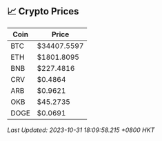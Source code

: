 ## 📈 Crypto Prices

| Coin | Price |
| ---- | ----- |
| BTC | $34407.5597 |
| ETH | $1801.8095 |
| BNB | $227.4816 |
| CRV | $0.4864 |
| ARB | $0.9621 |
| OKB | $45.2735 |
| DOGE | $0.0691 |

_Last Updated: 2023-10-31 18:09:58.215 +0800 HKT_